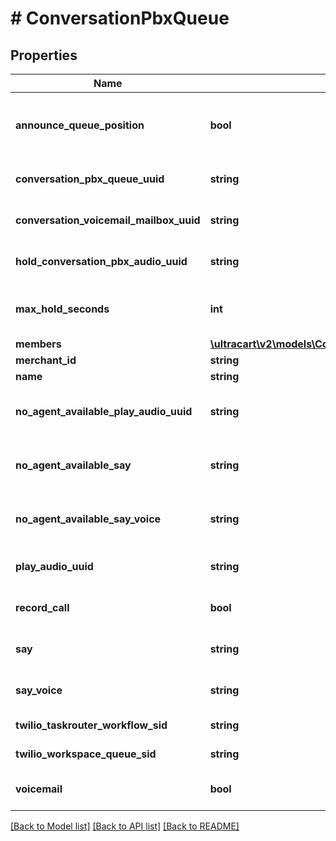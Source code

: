 # # ConversationPbxQueue

## Properties

Name | Type | Description | Notes
------------ | ------------- | ------------- | -------------
**announce_queue_position** | **bool** | If true, the customer is told their queue position upon entering the queue | [optional]
**conversation_pbx_queue_uuid** | **string** | Conversation Pbx Queue unique identifier | [optional]
**conversation_voicemail_mailbox_uuid** | **string** | The voicemail mailbox associated with this queue | [optional]
**hold_conversation_pbx_audio_uuid** | **string** | The audio to play while holding in a queue | [optional]
**max_hold_seconds** | **int** | The maximum number of seconds for a customer to hold in a queue | [optional]
**members** | [**\ultracart\v2\models\ConversationPbxQueueMembers**](ConversationPbxQueueMembers.md) |  | [optional]
**merchant_id** | **string** | Merchant Id | [optional]
**name** | **string** | Name of queue | [optional]
**no_agent_available_play_audio_uuid** | **string** | When no agent is available after the max_hold_seconds, say this | [optional]
**no_agent_available_say** | **string** | When no agent is available after the max_hold_seconds, say this | [optional]
**no_agent_available_say_voice** | **string** | The type of voice used to say text when no agent is available | [optional]
**play_audio_uuid** | **string** | Audio played when customer enters a queue | [optional]
**record_call** | **bool** | If true, any calls in this queue are recorded | [optional]
**say** | **string** | Say text when a customer enters queue | [optional]
**say_voice** | **string** | The type of voice to use when say text is spoken | [optional]
**twilio_taskrouter_workflow_sid** | **string** | Twilio taskrouter workflow sid | [optional]
**twilio_workspace_queue_sid** | **string** | Twilio workspace queue sid | [optional]
**voicemail** | **bool** | If true, this queue has a voicemail associated with it | [optional]

[[Back to Model list]](../../README.md#models) [[Back to API list]](../../README.md#endpoints) [[Back to README]](../../README.md)
